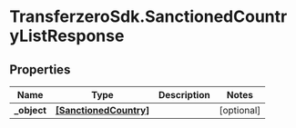 # TransferzeroSdk.SanctionedCountryListResponse

## Properties
Name | Type | Description | Notes
------------ | ------------- | ------------- | -------------
**_object** | [**[SanctionedCountry]**](SanctionedCountry.md) |  | [optional] 


